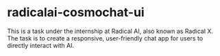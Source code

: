 # radicalai-cosmochat-ui
This is a task under the internship at Radical AI, also known as Radical X. The task is to create a responsive, user-friendly chat app for users to directly interact with AI.
